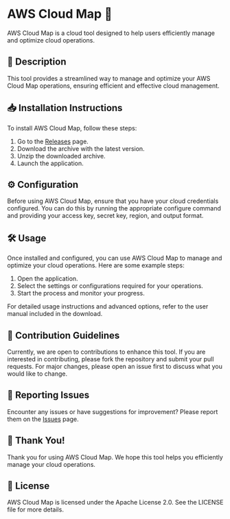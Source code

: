 
# AWS Cloud Map 🚀

AWS Cloud Map is a cloud tool designed to help users efficiently manage and optimize cloud operations.

## 📜 Description

This tool provides a streamlined way to manage and optimize your AWS Cloud Map operations, ensuring efficient and effective cloud management.

## 📥 Installation Instructions

To install AWS Cloud Map, follow these steps:

1. Go to the [Releases](../../releases) page.
2. Download the archive with the latest version.
3. Unzip the downloaded archive.
4. Launch the application.

## ⚙️ Configuration

Before using AWS Cloud Map, ensure that you have your cloud credentials configured. You can do this by running the appropriate configure command and providing your access key, secret key, region, and output format.

## 🛠️ Usage

Once installed and configured, you can use AWS Cloud Map to manage and optimize your cloud operations. Here are some example steps:

1. Open the application.
2. Select the settings or configurations required for your operations.
3. Start the process and monitor your progress.

For detailed usage instructions and advanced options, refer to the user manual included in the download.

## 🤝 Contribution Guidelines

Currently, we are open to contributions to enhance this tool. If you are interested in contributing, please fork the repository and submit your pull requests. For major changes, please open an issue first to discuss what you would like to change.

## 🐞 Reporting Issues

Encounter any issues or have suggestions for improvement? Please report them on the [Issues](../../issues) page.

## 🌟 Thank You!

Thank you for using AWS Cloud Map. We hope this tool helps you efficiently manage your cloud operations.

## 📄 License

AWS Cloud Map is licensed under the Apache License 2.0. See the LICENSE file for more details.
